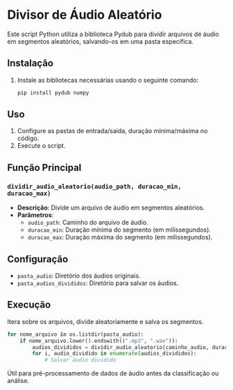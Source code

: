 # Divisor de Áudio Aleatório

Este script Python utiliza a biblioteca Pydub para dividir arquivos de áudio em segmentos aleatórios, salvando-os em uma pasta específica.

## Instalação

1. Instale as bibliotecas necessárias usando o seguinte comando:
   ```bash
   pip install pydub numpy
   ```

## Uso

1. Configure as pastas de entrada/saída, duração mínima/máxima no código.
2. Execute o script.

## Função Principal

### `dividir_audio_aleatorio(audio_path, duracao_min, duracao_max)`

- **Descrição**: Divide um arquivo de áudio em segmentos aleatórios.
- **Parâmetros**:
  - `audio_path`: Caminho do arquivo de áudio.
  - `duracao_min`: Duração mínima do segmento (em milissegundos).
  - `duracao_max`: Duração máxima do segmento (em milissegundos).

## Configuração

- `pasta_audio`: Diretório dos áudios originais.
- `pasta_audios_divididos`: Diretório para salvar os áudios.

## Execução

Itera sobre os arquivos, divide aleatoriamente e salva os segmentos.

```python
for nome_arquivo in os.listdir(pasta_audio):
    if nome_arquivo.lower().endswith((".mp3", ".wav")):
        audios_divididos = dividir_audio_aleatorio(caminho_audio, duracao_min, duracao_max)
        for i, audio_dividido in enumerate(audios_divididos):
            # Salvar áudio dividido
```

Útil para pré-processamento de dados de áudio antes da classificação ou análise.

